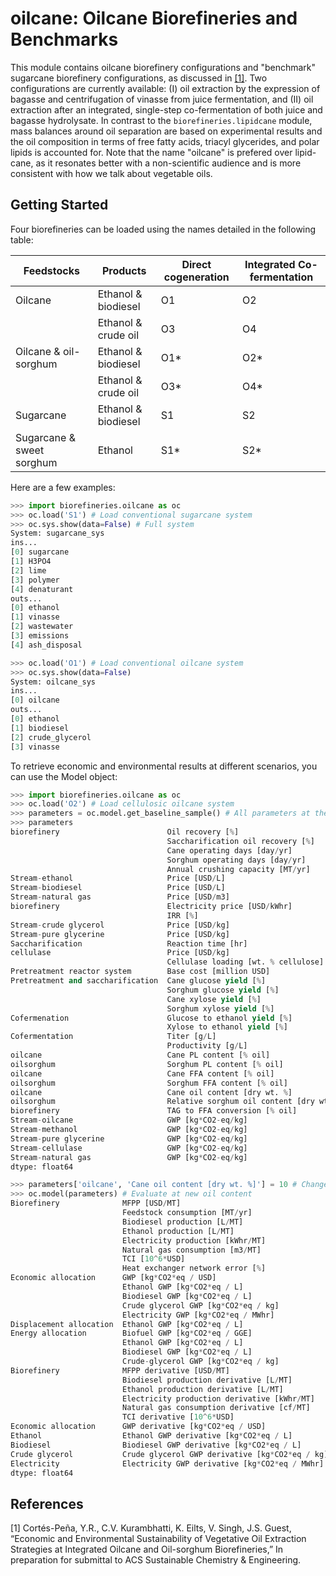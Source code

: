 # oilcane: Oilcane Biorefineries and Benchmarks

This module contains oilcane biorefinery configurations and "benchmark" 
sugarcane biorefinery configurations, as discussed in [[1]](#1). Two configurations
are currently available: (I) oil extraction by the expression of 
bagasse and centrifugation of vinasse from juice fermentation, and (II) oil 
extraction after an integrated, single-step co-fermentation of both juice 
and bagasse hydrolysate. In contrast to the `biorefineries.lipidcane` module,
mass balances around oil separation are based on experimental results and
the oil composition in terms of free fatty acids, triacyl glycerides, and polar lipids 
is accounted for. Note that the name "oilcane" is prefered 
over lipid-cane, as it resonates better with a non-scientific audience and is more
consistent with how we talk about vegetable oils.

Getting Started
---------------

Four biorefineries can be loaded using the names detailed in the following table:

| Feedstocks                | Products            | Direct cogeneration | Integrated Co-fermentation|
| ------------------------- | ------------------  | ------------------- | ------------------------- |
| Oilcane                   | Ethanol & biodiesel | O1                  | O2                        |
|                           | Ethanol & crude oil | O3                  | O4                        |
| Oilcane & oil-sorghum     | Ethanol & biodiesel | O1\*                | O2\*                      |
|                           | Ethanol & crude oil | O3\*                | O4\*                      |
| Sugarcane                 | Ethanol & biodiesel | S1                  | S2                        |
| Sugarcane & sweet sorghum | Ethanol             | S1\*                | S2\*                      |

Here are a few examples:

```python
>>> import biorefineries.oilcane as oc
>>> oc.load('S1') # Load conventional sugarcane system
>>> oc.sys.show(data=False) # Full system
System: sugarcane_sys
ins...
[0] sugarcane
[1] H3PO4
[2] lime
[3] polymer
[4] denaturant
outs...
[0] ethanol
[1] vinasse
[2] wastewater
[3] emissions
[4] ash_disposal

>>> oc.load('O1') # Load conventional oilcane system
>>> oc.sys.show(data=False)
System: oilcane_sys
ins...
[0] oilcane
outs...
[0] ethanol
[1] biodiesel
[2] crude_glycerol
[3] vinasse

```

To retrieve economic and environmental results at different scenarios, you can 
use the Model object:

```python
>>> import biorefineries.oilcane as oc
>>> oc.load('O2') # Load cellulosic oilcane system
>>> parameters = oc.model.get_baseline_sample() # All parameters at the baseline scenario
>>> parameters
biorefinery                        Oil recovery [%]                                 60
                                   Saccharification oil recovery [%]                70
                                   Cane operating days [day/yr]                    180
                                   Sorghum operating days [day/yr]                  45
                                   Annual crushing capacity [MT/yr]            1.6e+06
Stream-ethanol                     Price [USD/L]                                 0.501
Stream-biodiesel                   Price [USD/L]                                  0.97
Stream-natural gas                 Price [USD/m3]                                0.134
biorefinery                        Electricity price [USD/kWhr]                 0.0641
                                   IRR [%]                                          10
Stream-crude glycerol              Price [USD/kg]                                 0.16
Stream-pure glycerine              Price [USD/kg]                                 0.65
Saccharification                   Reaction time [hr]                               72
cellulase                          Price [USD/kg]                                0.212
                                   Cellulase loading [wt. % cellulose]            0.02
Pretreatment reactor system        Base cost [million USD]                    1.97e+07
Pretreatment and saccharification  Cane glucose yield [%]                           91
                                   Sorghum glucose yield [%]                        79
                                   Cane xylose yield [%]                          97.5
                                   Sorghum xylose yield [%]                         86
Cofermenation                      Glucose to ethanol yield [%]                     90
                                   Xylose to ethanol yield [%]                      42
Cofermentation                     Titer [g/L]                                    68.5
                                   Productivity [g/L]                            0.951
oilcane                            Cane PL content [% oil]                          10
oilsorghum                         Sorghum PL content [% oil]                       10
oilcane                            Cane FFA content [% oil]                         10
oilsorghum                         Sorghum FFA content [% oil]                      10
oilcane                            Cane oil content [dry wt. %]                     10
oilsorghum                         Relative sorghum oil content [dry wt. %]       -1.5
biorefinery                        TAG to FFA conversion [% oil]                    23
Stream-oilcane                     GWP [kg*CO2-eq/kg]                           0.0352
Stream-methanol                    GWP [kg*CO2-eq/kg]                             0.45
Stream-pure glycerine              GWP [kg*CO2-eq/kg]                             1.67
Stream-cellulase                   GWP [kg*CO2-eq/kg]                            0.161
Stream-natural gas                 GWP [kg*CO2-eq/kg]                             0.33
dtype: float64

>>> parameters['oilcane', 'Cane oil content [dry wt. %]'] = 10 # Change oil content
>>> oc.model(parameters) # Evaluate at new oil content
Biorefinery              MFPP [USD/MT]                                        17.6
                         Feedstock consumption [MT/yr]                     1.6e+06
                         Biodiesel production [L/MT]                          27.1
                         Ethanol production [L/MT]                            99.8
                         Electricity production [kWhr/MT]                        0
                         Natural gas consumption [m3/MT]                      17.8
                         TCI [10^6*USD]                                        494
                         Heat exchanger network error [%]                 -1.2e-09
Economic allocation      GWP [kg*CO2*eq / USD]                                1.18
                         Ethanol GWP [kg*CO2*eq / L]                         0.591
                         Biodiesel GWP [kg*CO2*eq / L]                        1.14
                         Crude glycerol GWP [kg*CO2*eq / kg]                 0.189
                         Electricity GWP [kg*CO2*eq / MWhr]                      0
Displacement allocation  Ethanol GWP [kg*CO2*eq / L]                        0.0614
Energy allocation        Biofuel GWP [kg*CO2*eq / GGE]                        3.54
                         Ethanol GWP [kg*CO2*eq / L]                          2.36
                         Biodiesel GWP [kg*CO2*eq / L]                        3.71
                         Crude-glycerol GWP [kg*CO2*eq / kg]                 0.375
Biorefinery              MFPP derivative [USD/MT]                             1.33
                         Biodiesel production derivative [L/MT]               2.71
                         Ethanol production derivative [L/MT]                -3.13
                         Electricity production derivative [kWhr/MT]      2.95e-14
                         Natural gas consumption derivative [cf/MT]          -3.15
                         TCI derivative [10^6*USD]                           -3.85
Economic allocation      GWP derivative [kg*CO2*eq / USD]                  -0.0996
Ethanol                  Ethanol GWP derivative [kg*CO2*eq / L]              -0.05
Biodiesel                Biodiesel GWP derivative [kg*CO2*eq / L]          -0.0966
Crude glycerol           Crude glycerol GWP derivative [kg*CO2*eq / kg]    -0.0159
Electricity              Electricity GWP derivative [kg*CO2*eq / MWhr]           0
dtype: float64

```

## References
<a id="1">[1]</a> 
    Cortés-Peña, Y.R., C.V. Kurambhatti, K. Eilts, V. Singh, J.S. Guest, “Economic and Environmental Sustainability of Vegetative Oil Extraction Strategies at Integrated Oilcane and Oil-sorghum Biorefineries,” In preparation for submittal to ACS Sustainable Chemistry & Engineering.

